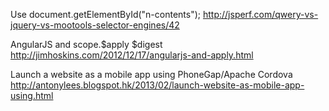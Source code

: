 Use document.getElementById("n-contents");
http://jsperf.com/qwery-vs-jquery-vs-mootools-selector-engines/42

AngularJS and scope.$apply $digest
http://jimhoskins.com/2012/12/17/angularjs-and-apply.html

Launch a website as a mobile app using PhoneGap/Apache Cordova
http://antonylees.blogspot.hk/2013/02/launch-website-as-mobile-app-using.html
